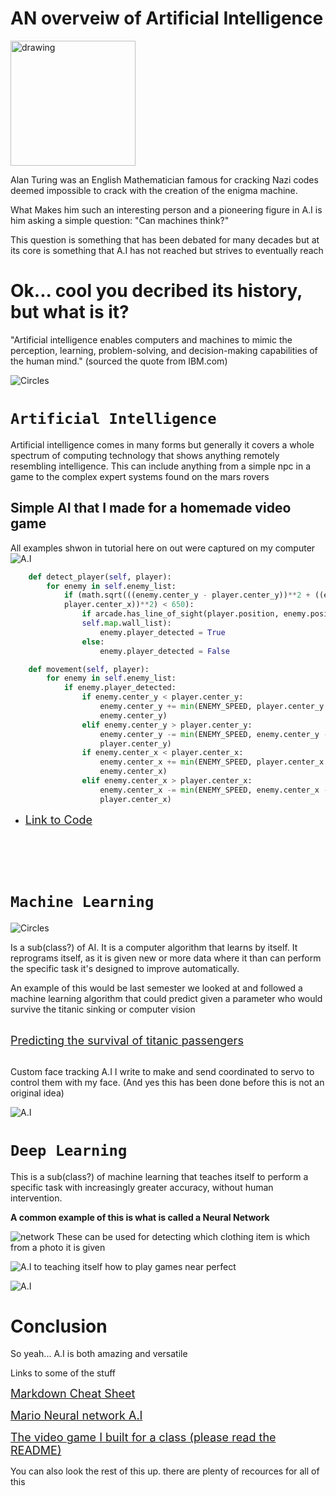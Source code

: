 # AN overveiw of Artificial Intelligence



<img src="photos/Alan-Turing.jpg" alt="drawing" width="200"/>

Alan Turing was an English Mathematician famous for cracking Nazi codes deemed impossible to crack with the creation of the enigma machine. 

What Makes him such an interesting person and a pioneering figure in A.I is him asking a simple question: "Can machines think?" 

This question is something that has been debated for many decades but at its core is something that A.I has not reached but strives to eventually reach


# Ok... cool you decribed its history, but what is it?
"Artificial intelligence enables computers and machines to mimic the perception, learning, problem-solving, and decision-making capabilities of the human mind." (sourced the quote from IBM.com)

![Circles](photos/IBM.webp "layered circles")
# `Artificial Intelligence`
Artificial intelligence comes in many forms but generally it covers a whole spectrum of computing technology that shows anything remotely resembling intelligence. This can include anything from a simple npc in a game to the complex expert systems found on the mars rovers
## Simple AI that I made for a homemade video game
All examples shwon in tutorial here on out were captured on my computer
![A.I](photos/Game_Ai.gif "The A.I as you can see follows the player VERY simply")
```python
    def detect_player(self, player):
        for enemy in self.enemy_list:
            if (math.sqrt(((enemy.center_y - player.center_y))**2 + ((enemy.center_x - 
            player.center_x))**2) < 650): 
                if arcade.has_line_of_sight(player.position, enemy.position, 
                self.map.wall_list):
                    enemy.player_detected = True
                else: 
                    enemy.player_detected = False

    def movement(self, player):
        for enemy in self.enemy_list:
            if enemy.player_detected:
                if enemy.center_y < player.center_y:
                    enemy.center_y += min(ENEMY_SPEED, player.center_y - 
                    enemy.center_y)
                elif enemy.center_y > player.center_y:
                    enemy.center_y -= min(ENEMY_SPEED, enemy.center_y - 
                    player.center_y)
                if enemy.center_x < player.center_x:
                    enemy.center_x += min(ENEMY_SPEED, player.center_x - 
                    enemy.center_x)
                elif enemy.center_x > player.center_x:
                    enemy.center_x -= min(ENEMY_SPEED, enemy.center_x - 
                    player.center_x)
```
- [ <font size="4"> Link to Code</font>](https://github.com/DenverConger/Object-Oriented-Programing-BYUI-Dev-team-5) 
  <br/>
  <br/>
  <br/>
  <br/>
  <br/>
# `Machine Learning`
![Circles](photos/IBM.webp "layered circles")


Is a sub(class?) of AI. It is a computer algorithm that learns by itself. It reprograms itself, as it is given new or more data where it than can perform the specific task it's designed to improve automatically.

An example of this would be last semester we looked at and followed a machine learning algorithm that could predict given a parameter who would survive the titanic sinking or computer vision
  <br/>
  <br/>
  
[ <font size="4"> Predicting the survival of titanic passengers</font>](https://towardsdatascience.com/predicting-the-survival-of-titanic-passengers-30870ccc7e8)
  <br/>
  <br/>

  Custom face tracking A.I I write to make and send coordinated to servo to control them with my face. 
  (And yes this has been done before this is not an original idea)

  ![A.I](photos/face_Ai.gif "It tracks the center point of the square made")
# `Deep Learning`
This is a sub(class?) of machine learning that teaches itself to perform a specific task with increasingly greater accuracy, without human intervention.

**A common example of this is what is called a Neural Network**

![network](photos/neural.webp "many circles this time")
 These can be used for detecting which clothing item is which from a photo it is given 

  ![A.I](photos/Clothes.png "It tracks the center point of the square made")
   to teaching itself how to play games near perfect



  ![A.I](photos/mario.gif "You can see the neural network")

# Conclusion
So yeah... A.I is both amazing and versatile


Links to some of the stuff

[ <font size="4"> Markdown Cheat Sheet</font>](https://www.markdownguide.org/cheat-sheet/)

[ <font size="4"> Mario Neural network A.I</font>](https://www.youtube.com/watch?v=qv6UVOQ0F44)

[ <font size="4"> The video game I built for a class (please read the README)</font>](https://github.com/DenverConger/Object-Oriented-Programing-BYUI-Dev-team-5)

 You can also look the rest of this up. there are plenty of recources for all of this
